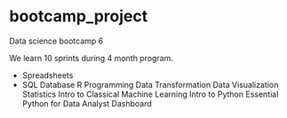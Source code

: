 # bootcamp_project
Data science bootcamp 6

We learn 10 sprints during 4 month program.

- Spreadsheets
- SQL Database
R Programming
Data Transformation
Data Visualization
Statistics
Intro to Classical Machine Learning
Intro to Python
Essential Python for Data Analyst
Dashboard
